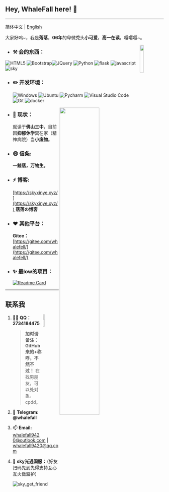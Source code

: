 ## Hey, WhaleFall here! :wave: 

----

简体中文 | [English]()

大家好呜~，我是**落落**，**06年**的卑微秃头**小可爱**，**高一在读**，嘤嘤嘤~。

<img src="https://q1.qlogo.cn/g?b=qq&nk=2734184475&s=640" width="15%" hight="15%" align='right' />

-  ### :hammer_and_pick: **会的东西：**

  ![HTML5](https://img.shields.io/badge/-HTML5-E34F26?style=flat-square&logo=html5&logoColor=white) ![Bootstrap](https://img.shields.io/badge/-Bootstrap-563D7C?style=flat-square&logo=bootstrap&logoColor=white)![JQuery](https://img.shields.io/badge/-JQuery-blue?style=flat-square&logo=jquery&logoColor=white) ![Python](https://img.shields.io/badge/-Python-3776AB?style=flat-square&logo=Python&logoColor=white) ![flask](https://img.shields.io/badge/-Flask-3776AB?style=flat-square&logo=flask&logoColor=white) ![javascript](https://img.shields.io/badge/-JavaScript-3776AB?style=flat-square&logo=javascript&logoColor=white) ![sky](https://img.shields.io/badge/-光遇-3776AB?style=flat-square&logo=sky&logoColor=white)

- ### :pencil2: **开发环境：**

  ![Windows](https://img.shields.io/badge/-Windows_10-0078D6?style=flat-square&logo=windows&logoColor=white) ![Ubuntu](https://img.shields.io/badge/-Ubuntu-262577?style=flat-square&logo=Ubuntu&logoColor=white) ![Pycharm](https://img.shields.io/badge/-Pycharm-007ACC?style=flat-square&logo=Pycharm&logoColor=white) ![Visual Studio Code](https://img.shields.io/badge/-Visual_Studio_Code-007ACC?style=flat-square&logo=visual-studio-code&logoColor=white) ![Git](https://img.shields.io/badge/-Git-F05032?style=flat-square&logo=git&logoColor=white) ![docker](https://img.shields.io/badge/-docker-0078D6?style=flat-square&logo=docker&logoColor=white)

[<img align="right" width="50%" src="https://github-readme-stats-ouuan.vercel.app/api?username=adminwhalefall&theme=dark&show_icons=true">](https://skyxinye.xyz)

- ### :seedling: **现状：**

  就读于**佛山三中**，目前因**抑郁休学**窝在家（精神病院）当**小废物**。
  
<!--

<img src="https://cdn.jsdelivr.net/gh/AdminWhaleFall/Pic@master/img/20220102023708.jpg" style="zoom:33%" align='left' />
[<img align="right" width="50%" src="https://github-readme-stats-ouuan.vercel.app/api?username=adminwhalefall&theme=dark&show_icons=true">](https://skyxinye.xyz)
 <img src="https://q1.qlogo.cn/g?b=qq&nk=2734184475&s=640" width="10%" hight="10%" align='right' />

-->

  
- ### 😄 **信条:** 

  **一鲸落，万物生。**

- ### ⚡ **博客:** 

  [https://skyxinye.xyz/](https://skyxinye.xyz/) **落落の博客**

- ### ❤ **其他平台：**

  **Gitee：** [https://gitee.com/whalefell/](https://gitee.com/whalefell/)

- ### ✨ **最low的项目：**

  [![Readme Card](https://github-readme-stats.vercel.app/api/pin/?username=adminwhalefall&repo=SMSBoom&bg_color=00000010&text_color=c78944&show_owner=true)](https://github.com/adminwhalefall/SMSBoom)

---

## 联系我
<img src="https://q1.qlogo.cn/g?b=qq&nk=2734184475&s=640" width="10%" hight="10%" align='right' />

1. :man_scientist: **QQ：** **2734184475**

   > **加时请备注：GitHub 来的+称呼，不然不过！** 在找男朋友，可以处对象，cpdd。

2. 💬 **Telegram: @whalefall**

3. 📫 **Email:** whalefall9420@outlook.com | whalefall9420@qq.com

4. 💨 **sky光遇国服：**（好友扫码先到先得支持互心互火做监护）

   ![sky_get_friend](https://cdn.jsdelivr.net/gh/AdminWhaleFall/Pic@master/img/20220102024602.jpg)

